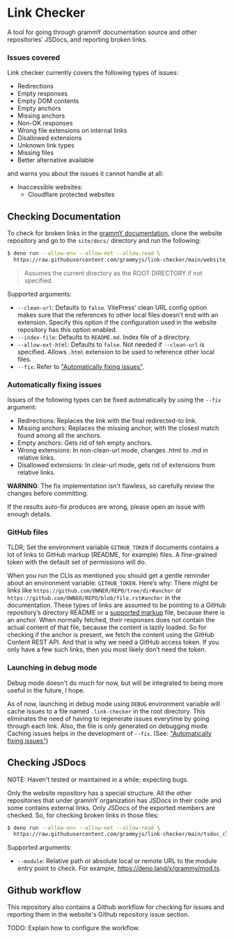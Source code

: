 # Link Checker

A tool for going through grammY documentation source and other repositories’ JSDocs, and reporting broken links.

### Issues covered

Link checker currently covers the following types of issues:

- Redirections
- Empty responses
- Empty DOM contents
- Empty anchors
- Missing anchors
- Non-OK responses
- Wrong file extensions on internal links
- Disallowed extensions
- Unknown link types
- Missing files
- Better alternative available

and warns you about the issues it cannot handle at all:

- Inaccessible websites:
    - Cloudflare protected websites

## Checking Documentation

To check for broken links in the [grammY documentation](https://github.com/grammyjs/website), clone the website repository and go
to the `site/docs/` directory and run the following:

```sh
$ deno run --allow-env --allow-net --allow-read \
  https://raw.githubusercontent.com/grammyjs/link-checker/main/website_cli.ts [ROOT DIRECTORY]
```

> Assumes the current directory as the ROOT DIRECTORY if not specified.

Supported arguments:

- `--clean-url`: Defaults to `false`. VitePress’ clean URL config option makes sure that the references to other local files
  doesn’t end with an extension. Specify this option if the configuration used in the website repository has this option enabled.
- `--index-file`: Defaults to `README.md`. Index file of a directory.
- `--allow-ext-html`: Defaults to `false`. Not needed if `--clean-url` is specified. Allows `.html` extension to be used to
  reference other local files.
- `--fix`: Refer to ["Automatically fixing issues"](#automatically-fixing-issues).

### Automatically fixing issues

Issues of the following types can be fixed automatically by using the `--fix` argument:

* Redirections: Replaces the link with the final redirected-to link.
* Missing anchors: Replaces the missing anchor, with the closest match found among all the anchors.
* Empty anchors: Gets rid of teh empty anchors.
* Wrong extensions: In non-clean-url mode, changes .html to .md in relative links.
* Disallowed extensions: In clear-url mode, gets rid of extensions from relative links.

**WARNING**: The fix implementation isn't flawless, so carefully review the changes before committing.

If the results auto-fix produces are wrong, please open an issue with enough details.

### GitHub files

TLDR; Set the environment variable `GITHUB_TOKEN` if documents contains a lot of links to GitHub markup (README, for example)
files. A fine-grained token with the default set of permissions will do.

When you run the CLIs as mentioned you should get a gentle reminder about an environment variable: `GITHUB_TOKEN`. Here’s why:
There might be links like `https://github.com/OWNER/REPO/tree/dir#anchor` or `https://github.com/OWNER/REPO/blob/file.rst#anchor`
in the documentation. These types of links are assumed to be pointing to a GitHub repository’s directory README or a
[supported markup](https://github.com/github/markup/blob/master/README.md#markups) file, because there is an anchor. When normally
fetched, their responses does not contain the actual content of that file, because the content is lazily loaded. So for checking
if the anchor is present, we fetch the content using the GitHub Content REST API. And that is why we need a GitHub access token.
If you only have a few such links, then you most likely don’t need the token.

### Launching in debug mode

Debug mode doesn't do much for now, but will be integrated to being more useful in the future, I hope.

As of now, launching in debug mode using `DEBUG` environment variable will cache issues to a file named `.link-checker` in the root directory.
This eliminates the need of having to regenerate issues everytime by going through each link. Also, the file is only generated on debugging mode.
Caching issues helps in the development of `--fix`. (See: ["Automatically fixing issues"](#automatically-fixing-issues))

## Checking JSDocs

NOTE: Haven't tested or maintained in a while; expecting bugs.

Only the website repository has a special structure. All the other repositories that under grammY organization has JSDocs in their
code and some contains external links. Only JSDocs of the exported members are checked. So, for checking broken links in those
files:

```sh
$ deno run --allow-env --allow-net --allow-read \
  https://raw.githubusercontent.com/grammyjs/link-checker/main/tsdoc_cli.ts --module <MODULE>
```

Supported arguments:

- `--module`: Relative path or absolute local or remote URL to the module entry point to check. For example,
  https://deno.land/x/grammy/mod.ts.

## Github workflow

This repository also contains a Github workflow for checking for issues and reporting them in the website's Github repository issue section.

TODO: Explain how to configure the workflow.

